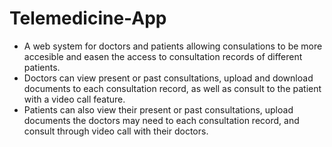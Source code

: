 # Telemedicine-App

- A web system for doctors and patients allowing consulations to be more accesible and easen the access to consultation records of different patients.
- Doctors can view present or past consultations, upload and download documents to each consultation record, as well as consult to the patient with a video call feature.
- Patients can also view their present or past consultations, upload documents the doctors may need to each consultation record, and consult through video call with their doctors.


